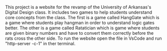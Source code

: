 This project is a website for the revamp of the University of Arkansas's Digital Design class.  It includes two games to help students understand core concepts from the class.  The first is a game called HangGate which is a game where students play hangman in order to understand logic gates better.  The other is a game called Ratatician which is game where students are given binary numbers and have to convert them correctly before the rats cross the other side.  To run the website open the file in VsCode and run "http-server -c-1" in ther terminal.
